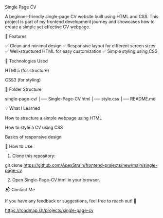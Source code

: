 Single Page CV

A beginner-friendly single-page CV website built using HTML and CSS. This project is part of my frontend development journey and showcases how to create a simple yet effective CV webpage.

📌 Features

✅ Clean and minimal design
✅ Responsive layout for different screen sizes
✅ Well-structured HTML for easy customization
✅ Simple styling using CSS

🔧 Technologies Used

HTML5 (for structure)

CSS3 (for styling)


📂 Folder Structure

single-page-cv/
│── Single-Page-CV.html
│── style.css
│── README.md

💡 What I Learned

How to structure a simple webpage using HTML

How to style a CV using CSS

Basics of responsive design


📌 How to Use

1. Clone this repository:

git clone https://github.com/ApexStrain/frontend-projects/new/main/single-page-cv


2. Open Single-Page-CV.html in your browser.



📬 Contact Me

If you have any feedback or suggestions, feel free to reach out! 🚀

https://roadmap.sh/projects/single-page-cv
